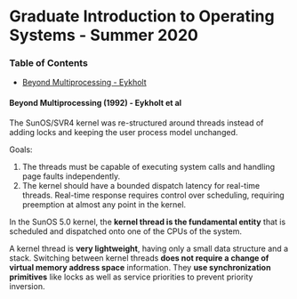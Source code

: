 # Graduate Introduction to Operating Systems - Summer 2020

### Table of Contents

* [Beyond Multiprocessing - Eykholt](#beyond-multiprocessing)

#### Beyond Multiprocessing (1992) - Eykholt et al

The SunOS/SVR4 kernel was re-structured around threads instead of adding locks and keeping the user process model unchanged. 

Goals:

1. The threads must be capable of executing system calls and handling page faults independently. 
2. The kernel should have a bounded dispatch latency for real-time threads. Real-time response requires control over scheduling, requiring preemption at almost any point in the kernel.

In the SunOS 5.0 kernel, the **kernel thread is the fundamental entity** that is scheduled and dispatched onto one of the CPUs of the system.

 A kernel thread is **very lightweight**, having only a small data structure and a stack. Switching between kernel threads **does not require a change of virtual memory address space** information. They **use synchronization primitives** like locks as well as service priorities to prevent priority inversion.

